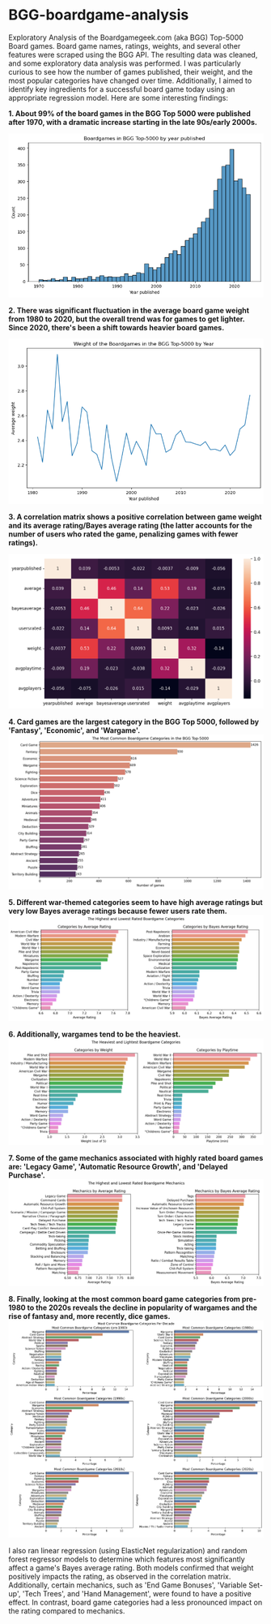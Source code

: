 # BGG-boardgame-analysis
Exploratory Analysis of the Boardgamegeek.com (aka BGG) Top-5000 Board games.
Board game names, ratings, weights, and several other features were scraped using the BGG API. The resulting data was cleaned, and some exploratory data analysis was performed. I was particularly curious to see how the number of games published, their weight, and the most popular categories have changed over time. Additionally, I aimed to identify key ingredients for a successful board game today using an appropriate regression model. Here are some interesting findings:

**1. About 99% of the board games in the BGG Top 5000 were published after 1970, with a dramatic increase starting in the late 90s/early 2000s.**

![Image 1](plots/bgg1.png)

**2. There was significant fluctuation in the average board game weight from 1980 to 2020, but the overall trend was for games to get lighter. Since 2020, there's been a shift towards heavier board games.**

![Image 2](plots/bgg2.png)

**3. A correlation matrix shows a positive correlation between game weight and its average rating/Bayes average rating (the latter accounts for the number of users who rated the game, penalizing games with fewer ratings).**

![Image 3](plots/bgg3.png)

**4. Card games are the largest category in the BGG Top 5000, followed by 'Fantasy', 'Economic', and 'Wargame'.**
![Image 4](plots/bgg4.png)

**5. Different war-themed categories seem to have high average ratings but very low Bayes average ratings because fewer users rate them.**
![Image 5](plots/bgg5.png)

**6. Additionally, wargames tend to be the heaviest.**
![Image 6](plots/bgg6.png)

**7. Some of the game mechanics associated with highly rated board games are: 'Legacy Game', 'Automatic Resource Growth', and 'Delayed Purchase'.**
![Image 7](plots/bgg7.png)

**8. Finally, looking at the most common board game categories from pre-1980 to the 2020s reveals the decline in popularity of wargames and the rise of fantasy and, more recently, dice games.**
![Image 8](plots/bgg8.png)

I also ran linear regression (using ElasticNet regularization) and random forest regressor models to determine which features most significantly affect a game's Bayes average rating. Both models confirmed that weight positively impacts the rating, as observed in the correlation matrix. Additionally, certain mechanics, such as 'End Game Bonuses', 'Variable Set-up', 'Tech Trees', and 'Hand Management', were found to have a positive effect. In contrast, board game categories had a less pronounced impact on the rating compared to mechanics.


